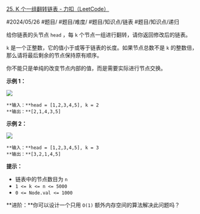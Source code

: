 [25. K 个一组翻转链表 - 力扣（LeetCode）](https://leetcode.cn/problems/reverse-nodes-in-k-group/description/)

#2024/05/26 #题目/ #题目/难度/ #题目/知识点/链表 #题目/知识点/递归

给你链表的头节点 `head` ，每 `k` 个节点一组进行翻转，请你返回修改后的链表。

`k` 是一个正整数，它的值小于或等于链表的长度。如果节点总数不是 `k` 的整数倍，那么请将最后剩余的节点保持原有顺序。

你不能只是单纯的改变节点内部的值，而是需要实际进行节点交换。

**示例 1：**

![](https://assets.leetcode.com/uploads/2020/10/03/reverse_ex1.jpg)
```
**输入：**head = [1,2,3,4,5], k = 2
**输出：**[2,1,4,3,5]
```
**示例 2：**

![](https://assets.leetcode.com/uploads/2020/10/03/reverse_ex2.jpg)
```
**输入：**head = [1,2,3,4,5], k = 3
**输出：**[3,2,1,4,5]
```
**提示：**

- 链表中的节点数目为 `n`
- `1 <= k <= n <= 5000`
- `0 <= Node.val <= 1000`

**进阶：**你可以设计一个只用 `O(1)` 额外内存空间的算法解决此问题吗？